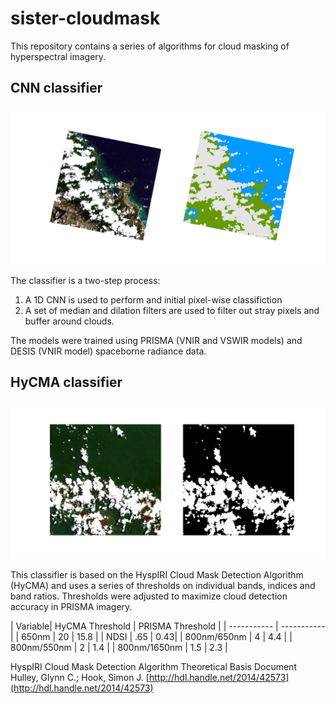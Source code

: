 # sister-cloudmask
This repository contains a series of algorithms for cloud masking of hyperspectral imagery.


## CNN classifier

![](./examples/prisma_cnn.png)

The classifier is a two-step process:
1. A 1D CNN is used to perform and initial pixel-wise classifiction
2. A set of median and dilation filters are used to filter out stray pixels and buffer around clouds.

The models were trained using PRISMA (VNIR and VSWIR models) and DESIS (VNIR model) spaceborne radiance data.

## HyCMA classifier

![](./examples/prisma_hycma.png)

This classifier is based on the HyspIRI Cloud Mask Detection Algorithm (HyCMA) and uses a series
of thresholds on individual bands, indices and band ratios. Thresholds were adjusted to maximize
cloud detection accuracy in PRISMA imagery.


| Variable| HyCMA Threshold | PRISMA Threshold |
| ----------- | ----------- |
| 650nm  | 20 | 15.8 |
| NDSI  | .65 | 0.43|
| 800nm/650nm  | 4 | 4.4 |
| 800nm/550nm   | 2 | 1.4 |
| 800nm/1650nm   | 1.5 | 2.3 |




HyspIRI Cloud Mask Detection Algorithm Theoretical Basis Document
Hulley, Glynn C.; Hook, Simon J.
[http://hdl.handle.net/2014/42573](http://hdl.handle.net/2014/42573)